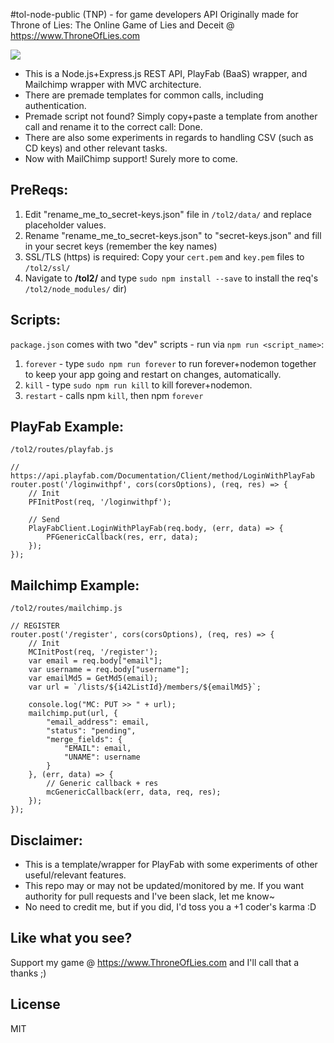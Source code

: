 #tol-node-public (TNP) - for game developers
API Originally made for Throne of Lies: The Online Game of Lies and Deceit @ https://www.ThroneOfLies.com

<img src="https://i.imgur.com/NYmM7It.png"><br>

* This is a Node.js+Express.js REST API, PlayFab (BaaS) wrapper, and Mailchimp wrapper with MVC architecture.
* There are premade templates for common calls, including authentication.
* Premade script not found? Simply copy+paste a template from another call and rename it to the correct call: Done.
* There are also some experiments in regards to handling CSV (such as CD keys) and other relevant tasks.
* Now with MailChimp support! Surely more to come.

## PreReqs:
1. Edit "rename_me_to_secret-keys.json" file in `/tol2/data/` and replace placeholder values.
2. Rename "rename_me_to_secret-keys.json" to "secret-keys.json" and fill in your secret keys (remember the key names)
3. SSL/TLS (https) is required: Copy your `cert.pem` and `key.pem` files to `/tol2/ssl/`
4. Navigate to **/tol2/** and type `sudo npm install --save` to install the req's `/tol2/node_modules/` dir)

## Scripts:
`package.json` comes with two "dev" scripts - run via `npm run <script_name>`:

1. `forever` - type `sudo npm run forever` to run forever+nodemon together to keep your app going and restart on changes, automatically.
2. `kill` - type `sudo npm run kill` to kill forever+nodemon.
3. `restart` - calls npm `kill`, then npm `forever`

## PlayFab Example:
`/tol2/routes/playfab.js`
```
// https://api.playfab.com/Documentation/Client/method/LoginWithPlayFab
router.post('/loginwithpf', cors(corsOptions), (req, res) => {
    // Init
    PFInitPost(req, '/loginwithpf');

    // Send
    PlayFabClient.LoginWithPlayFab(req.body, (err, data) => {
        PFGenericCallback(res, err, data);
    });
});
```

## Mailchimp Example:
`/tol2/routes/mailchimp.js`
```
// REGISTER
router.post('/register', cors(corsOptions), (req, res) => {
    // Init
    MCInitPost(req, '/register');
    var email = req.body["email"];
    var username = req.body["username"];
    var emailMd5 = GetMd5(email);
    var url = `/lists/${i42ListId}/members/${emailMd5}`;

    console.log("MC: PUT >> " + url);
    mailchimp.put(url, {
        "email_address": email,
        "status": "pending",
        "merge_fields": {
            "EMAIL": email,
            "UNAME": username
        }
    }, (err, data) => {
        // Generic callback + res
        mcGenericCallback(err, data, req, res);
    });
});
```

## Disclaimer:
* This is a template/wrapper for PlayFab with some experiments of other useful/relevant features.
* This repo may or may not be updated/monitored by me. If you want authority for pull requests and I've been slack, let me know~
* No need to credit me, but if you did, I'd toss you a +1 coder's karma :D

## Like what you see?
Support my game @ https://www.ThroneOfLies.com and I'll call that a thanks ;)

## License
MIT
